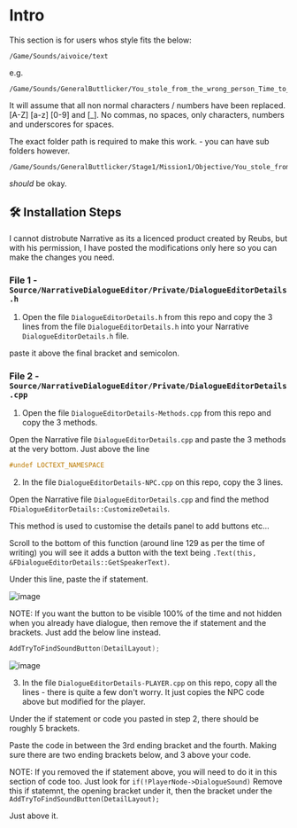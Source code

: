 # Intro
This section is for users whos style fits the below:

```
/Game/Sounds/aivoice/text
```

e.g.

```
/Game/Sounds/GeneralButtlicker/You_stole_from_the_wrong_person_Time_to_die
```

It will assume that all non normal characters / numbers have been replaced. [A-Z] [a-z] [0-9] and [_]. No commas, no spaces, only characters, numbers and underscores for spaces.

The exact folder path is required to make this work. - you can have sub folders however.

```
/Game/Sounds/GeneralButtlicker/Stage1/Mission1/Objective/You_stole_from_the_wrong_person_Time_to_die
```

_should_ be okay.

## 🛠️ Installation Steps

I cannot distrobute Narrative as its a licenced product created by Reubs, but with his permission, I have posted the modifications only here so you can make the changes you need.

### File 1 - `Source/NarrativeDialogueEditor/Private/DialogueEditorDetails.h`

1) Open the file `DialogueEditorDetails.h` from this repo and copy the 3 lines from the file `DialogueEditorDetails.h` into your Narrative `DialogueEditorDetails.h` file. 

paste it above the final bracket and semicolon.


### File 2 - `Source/NarrativeDialogueEditor/Private/DialogueEditorDetails.cpp`

1) Open the file `DialogueEditorDetails-Methods.cpp` from this repo and copy the 3 methods.

Open the Narrative file `DialogueEditorDetails.cpp` and paste the 3 methods at the very bottom. Just above the line 
```cpp
#undef LOCTEXT_NAMESPACE
```


2) In the file `DialogueEditorDetails-NPC.cpp` on this repo, copy the 3 lines.

Open the Narrative file `DialogueEditorDetails.cpp` and find the method `FDialogueEditorDetails::CustomizeDetails`.

This method is used to customise the details panel to add buttons etc...

Scroll to the bottom of this function (around line 129 as per the time of writing) you will see it adds a button with the text being `.Text(this, &FDialogueEditorDetails::GetSpeakerText)`.

Under this line, paste the if statement. 

![image](https://user-images.githubusercontent.com/48034534/226450701-d4c386e2-3b92-45db-9b13-8d805eac0e8c.png)

NOTE: If you want the button to be visible 100% of the time and not hidden when you already have dialogue, then remove the if statement and the brackets. Just add the below line instead.

```cpp
AddTryToFindSoundButton(DetailLayout);
```

![image](https://user-images.githubusercontent.com/48034534/226450768-5b25a5db-3101-48a9-862b-b578e3954bfe.png)


3) In the file `DialogueEditorDetails-PLAYER.cpp` on this repo, copy all the lines - there is quite a few don't worry. It just copies the NPC code above but modified for the player.

Under the if statement or code you pasted in step 2, there should be roughly 5 brackets.

Paste the code in between the 3rd ending bracket and the fourth. Making sure there are two ending brackets below, and 3 above your code.

NOTE: If you removed the if statement above, you will need to do it in this section of code too. Just look for `if(!PlayerNode->DialogueSound)`
Remove this if statemnt, the opening bracket under it, then the bracket under the `AddTryToFindSoundButton(DetailLayout);`

Just above it.
